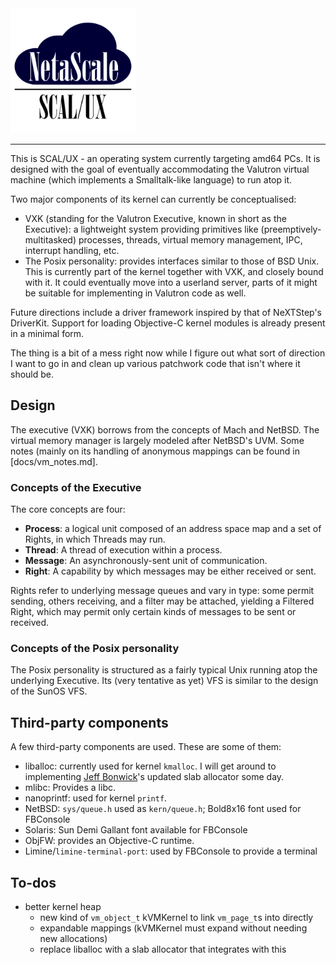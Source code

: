 <img src="docs/scaluxnofont.svg" width=200/>

---

This is SCAL/UX - an operating system currently targeting amd64 PCs. It is
designed with the goal of eventually accommodating the Valutron virtual machine
(which implements a Smalltalk-like language) to run atop it.

Two major components of its kernel can currently be conceptualised:

- VXK (standing for the Valutron Executive, known in short as the Executive): a
  lightweight system providing primitives like (preemptively-multitasked)
  processes, threads, virtual memory management, IPC, interrupt handling, etc.
- The Posix personality: provides interfaces similar to those of BSD Unix. This
  is currently part of the kernel together with VXK, and closely bound
  with it. It could eventually move into a userland server, parts of it might be
  suitable for implementing in Valutron code as well.

Future directions include a driver framework inspired by that of NeXTStep's
DriverKit. Support for loading Objective-C kernel modules is already present in
a minimal form.

The thing is a bit of a mess right now while I figure out what sort of direction
I want to go in and clean up various patchwork code that isn't where it should
be.

Design
------

The executive (VXK) borrows from the concepts of Mach and NetBSD. The virtual
memory manager is largely modeled after NetBSD's UVM. Some notes (mainly on its
handling of anonymous mappings can be found in [docs/vm_notes.md].

### Concepts of the Executive

The core concepts are four:
  - **Process**: a logical unit composed of an address space map and a set of
  Rights, in which Threads may run.
  - **Thread**: A thread of execution within a process.
  - **Message**: An asynchronously-sent unit of communication.
  - **Right**: A capability by which messages may be either received or sent.

Rights refer to underlying message queues and vary in type: some permit sending,
others receiving, and a filter may be attached, yielding a Filtered Right, which
may permit only certain kinds of messages to be sent or received.

### Concepts of the Posix personality

The Posix personality is structured as a fairly typical Unix running atop the
underlying Executive.
Its (very tentative as yet) VFS is similar to the design of the SunOS VFS.

Third-party components
----------------------

A few third-party components are used. These are some of them:
- liballoc: currently used for kernel `kmalloc`. I will get around to
implementing [Jeff Bonwick](https://www.usenix.org/conference/2001-usenix-annual-technical-conference/magazines-and-vmem-extending-slab-allocator-many)'s
updated slab allocator some day.
- mlibc: Provides a libc.
- nanoprintf: used for kernel `printf`.
- NetBSD: `sys/queue.h` used as `kern/queue.h`; Bold8x16 font used for FBConsole
- Solaris: Sun Demi Gallant font available for FBConsole
- ObjFW: provides an Objective-C runtime.
- Limine/`limine-terminal-port`: used by FBConsole to provide a terminal

To-dos
------

- better kernel heap
  - new kind of `vm_object_t` kVMKernel to link `vm_page_t`s into directly
  - expandable mappings (kVMKernel must expand without needing new allocations)
  - replace liballoc with a slab allocator that integrates with this
